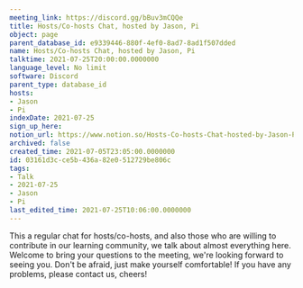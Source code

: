 ```yaml
---
meeting_link: https://discord.gg/bBuv3mCQQe
title: Hosts/Co-hosts Chat, hosted by Jason, Pi
object: page
parent_database_id: e9339446-880f-4ef0-8ad7-8ad1f507dded
name: Hosts/Co-hosts Chat, hosted by Jason, Pi
talktime: 2021-07-25T20:00:00.0000000
language_level: No limit
software: Discord
parent_type: database_id
hosts:
- Jason
- Pi
indexDate: 2021-07-25
sign_up_here: 
notion_url: https://www.notion.so/Hosts-Co-hosts-Chat-hosted-by-Jason-Pi-03161d3cce5b436a82e0512729be806c
archived: false
created_time: 2021-07-05T23:05:00.0000000
id: 03161d3c-ce5b-436a-82e0-512729be806c
tags:
- Talk
- 2021-07-25
- Jason
- Pi
last_edited_time: 2021-07-25T10:06:00.0000000
---
```







This a regular chat for hosts/co-hosts, and also those who are willing to contribute in our learning community, we talk about almost everything here. Welcome to bring your questions to the meeting, we're looking forward to seeing you. Don't be afraid, just make yourself comfortable!
If you have any problems, please contact us, cheers!





